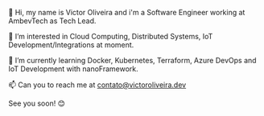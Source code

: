 👋 Hi, my name is Victor Oliveira and i'm a Software Engineer working at AmbevTech as Tech Lead.

👀 I’m interested in Cloud Computing, Distributed Systems, IoT Development/Integrations at moment.

🌱 I’m currently learning Docker, Kubernetes, Terraform, Azure DevOps and IoT Development with nanoFramework.

📫 Can you to reach me at contato@victoroliveira.dev

See you soon! 
:blush:

